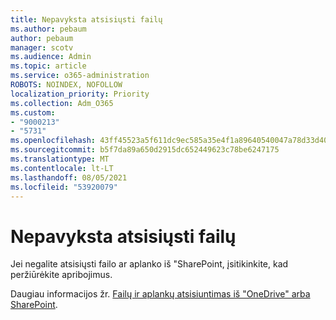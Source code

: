 ```yaml
---
title: Nepavyksta atsisiųsti failų
ms.author: pebaum
author: pebaum
manager: scotv
ms.audience: Admin
ms.topic: article
ms.service: o365-administration
ROBOTS: NOINDEX, NOFOLLOW
localization_priority: Priority
ms.collection: Adm_O365
ms.custom:
- "9000213"
- "5731"
ms.openlocfilehash: 43ff45523a5f611dc9ec585a35e4f1a89640540047a78d33d40629e6525c6927
ms.sourcegitcommit: b5f7da89a650d2915dc652449623c78be6247175
ms.translationtype: MT
ms.contentlocale: lt-LT
ms.lasthandoff: 08/05/2021
ms.locfileid: "53920079"
---
```

# <a name="unable-to-download-files"></a>Nepavyksta atsisiųsti failų

Jei negalite atsisiųsti failo ar aplanko iš "SharePoint, įsitikinkite, kad peržiūrėkite apribojimus.

Daugiau informacijos žr. [Failų ir aplankų atsisiuntimas iš "OneDrive" arba SharePoint](https://support.office.com/article/download-files-and-folders-from-onedrive-or-sharepoint-5c7397b7-19c7-4893-84fe-d02e8fa5df05).
